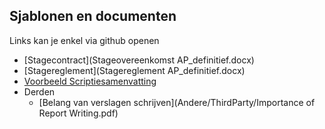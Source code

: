 ## Sjablonen en documenten
Links kan je enkel via github openen
  * [Stagecontract](Stageovereenkomst AP_definitief.docx)
  * [Stagereglement](Stagereglement AP_definitief.docx)
  * [Voorbeeld Scriptiesamenvatting](Andere/voorbeeldscriptiesamenvatting.md)
  * Derden
	  * [Belang van verslagen schrijven](Andere/ThirdParty/Importance of Report Writing.pdf)
